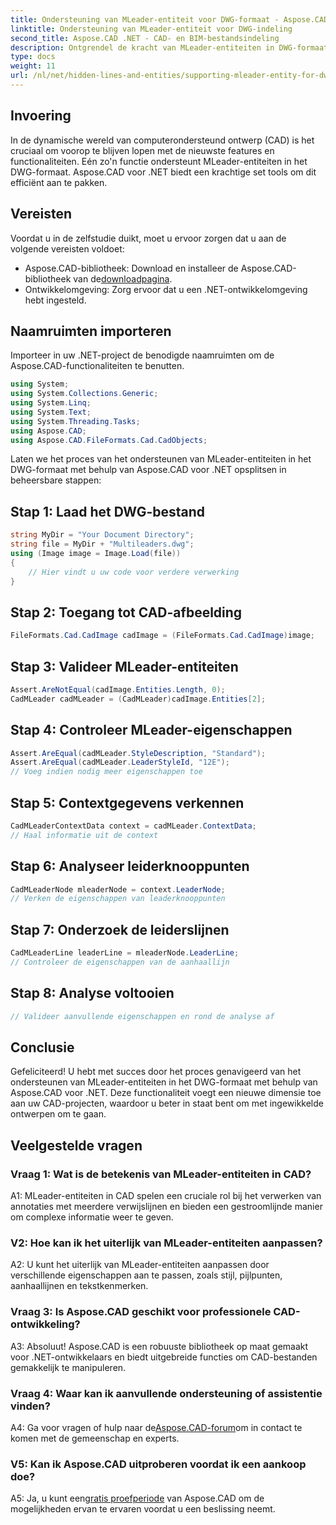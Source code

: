 ```yaml
---
title: Ondersteuning van MLeader-entiteit voor DWG-formaat - Aspose.CAD-handleiding
linktitle: Ondersteuning van MLeader-entiteit voor DWG-indeling
second_title: Aspose.CAD .NET - CAD- en BIM-bestandsindeling
description: Ontgrendel de kracht van MLeader-entiteiten in DWG-formaat met Aspose.CAD voor .NET. Verbeter uw CAD-projecten moeiteloos.
type: docs
weight: 11
url: /nl/net/hidden-lines-and-entities/supporting-mleader-entity-for-dwg-format/
---
```

## Invoering

In de dynamische wereld van computerondersteund ontwerp (CAD) is het cruciaal om voorop te blijven lopen met de nieuwste features en functionaliteiten. Eén zo'n functie ondersteunt MLeader-entiteiten in het DWG-formaat. Aspose.CAD voor .NET biedt een krachtige set tools om dit efficiënt aan te pakken.

## Vereisten

Voordat u in de zelfstudie duikt, moet u ervoor zorgen dat u aan de volgende vereisten voldoet:

-  Aspose.CAD-bibliotheek: Download en installeer de Aspose.CAD-bibliotheek van de[downloadpagina](https://releases.aspose.com/cad/net/).
- Ontwikkelomgeving: Zorg ervoor dat u een .NET-ontwikkelomgeving hebt ingesteld.

## Naamruimten importeren

Importeer in uw .NET-project de benodigde naamruimten om de Aspose.CAD-functionaliteiten te benutten.

```csharp
using System;
using System.Collections.Generic;
using System.Linq;
using System.Text;
using System.Threading.Tasks;
using Aspose.CAD;
using Aspose.CAD.FileFormats.Cad.CadObjects;
```

Laten we het proces van het ondersteunen van MLeader-entiteiten in het DWG-formaat met behulp van Aspose.CAD voor .NET opsplitsen in beheersbare stappen:

## Stap 1: Laad het DWG-bestand

```csharp
string MyDir = "Your Document Directory";
string file = MyDir + "Multileaders.dwg";
using (Image image = Image.Load(file))
{
    // Hier vindt u uw code voor verdere verwerking
}
```

## Stap 2: Toegang tot CAD-afbeelding

```csharp
FileFormats.Cad.CadImage cadImage = (FileFormats.Cad.CadImage)image;
```

## Stap 3: Valideer MLeader-entiteiten

```csharp
Assert.AreNotEqual(cadImage.Entities.Length, 0);
CadMLeader cadMLeader = (CadMLeader)cadImage.Entities[2];
```

## Stap 4: Controleer MLeader-eigenschappen

```csharp
Assert.AreEqual(cadMLeader.StyleDescription, "Standard");
Assert.AreEqual(cadMLeader.LeaderStyleId, "12E");
// Voeg indien nodig meer eigenschappen toe
```

## Stap 5: Contextgegevens verkennen

```csharp
CadMLeaderContextData context = cadMLeader.ContextData;
// Haal informatie uit de context
```

## Stap 6: Analyseer leiderknooppunten

```csharp
CadMLeaderNode mleaderNode = context.LeaderNode;
// Verken de eigenschappen van leaderknooppunten
```

## Stap 7: Onderzoek de leiderslijnen

```csharp
CadMLeaderLine leaderLine = mleaderNode.LeaderLine;
// Controleer de eigenschappen van de aanhaallijn
```

## Stap 8: Analyse voltooien

```csharp
// Valideer aanvullende eigenschappen en rond de analyse af
```

## Conclusie

Gefeliciteerd! U hebt met succes door het proces genavigeerd van het ondersteunen van MLeader-entiteiten in het DWG-formaat met behulp van Aspose.CAD voor .NET. Deze functionaliteit voegt een nieuwe dimensie toe aan uw CAD-projecten, waardoor u beter in staat bent om met ingewikkelde ontwerpen om te gaan.

## Veelgestelde vragen

### Vraag 1: Wat is de betekenis van MLeader-entiteiten in CAD?

A1: MLeader-entiteiten in CAD spelen een cruciale rol bij het verwerken van annotaties met meerdere verwijslijnen en bieden een gestroomlijnde manier om complexe informatie weer te geven.

### V2: Hoe kan ik het uiterlijk van MLeader-entiteiten aanpassen?

A2: U kunt het uiterlijk van MLeader-entiteiten aanpassen door verschillende eigenschappen aan te passen, zoals stijl, pijlpunten, aanhaallijnen en tekstkenmerken.

### Vraag 3: Is Aspose.CAD geschikt voor professionele CAD-ontwikkeling?

A3: Absoluut! Aspose.CAD is een robuuste bibliotheek op maat gemaakt voor .NET-ontwikkelaars en biedt uitgebreide functies om CAD-bestanden gemakkelijk te manipuleren.

### Vraag 4: Waar kan ik aanvullende ondersteuning of assistentie vinden?

A4: Ga voor vragen of hulp naar de[Aspose.CAD-forum](https://forum.aspose.com/c/cad/19)om in contact te komen met de gemeenschap en experts.

### V5: Kan ik Aspose.CAD uitproberen voordat ik een aankoop doe?

 A5: Ja, u kunt een[gratis proefperiode](https://releases.aspose.com/) van Aspose.CAD om de mogelijkheden ervan te ervaren voordat u een beslissing neemt.